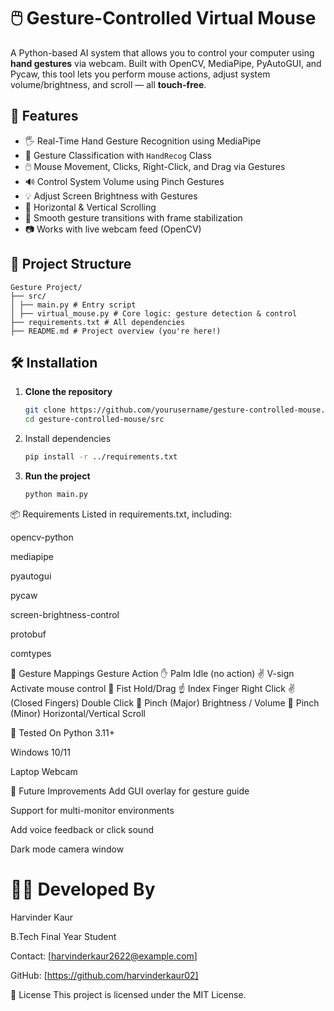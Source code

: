 
# 🖱️ Gesture-Controlled Virtual Mouse

A Python-based AI system that allows you to control your computer using **hand gestures** via webcam. Built with OpenCV, MediaPipe, PyAutoGUI, and Pycaw, this tool lets you perform mouse actions, adjust system volume/brightness, and scroll — all **touch-free**.


## 🎯 Features

- 🖐️ Real-Time Hand Gesture Recognition using MediaPipe
- 🧠 Gesture Classification with `HandRecog` Class
- 🖱️ Mouse Movement, Clicks, Right-Click, and Drag via Gestures
- 🔊 Control System Volume using Pinch Gestures
- 💡 Adjust Screen Brightness with Gestures
- 🧭 Horizontal & Vertical Scrolling
- 🔄 Smooth gesture transitions with frame stabilization
- 📷 Works with live webcam feed (OpenCV)

## 📁 Project Structure
    
    Gesture Project/
    ├── src/
    │ ├── main.py # Entry script
    │ ├── virtual_mouse.py # Core logic: gesture detection & control
    ├── requirements.txt # All dependencies
    ├── README.md # Project overview (you're here!)


## 🛠️ Installation

1. **Clone the repository**
    ```bash
    git clone https://github.com/yourusername/gesture-controlled-mouse.git
    cd gesture-controlled-mouse/src

2. Install dependencies
    ```bash
    pip install -r ../requirements.txt

3. **Run the project**
    ```bash
    python main.py
    
📦 Requirements
Listed in requirements.txt, including:

opencv-python

mediapipe

pyautogui

pycaw

screen-brightness-control

protobuf

comtypes

🧠 Gesture Mappings
Gesture	Action
 ✋ Palm	Idle (no action)
✌️ V-sign	Activate mouse control
👊 Fist	Hold/Drag
☝️ Index Finger	Right Click
✌️ (Closed Fingers)	Double Click
🤏 Pinch (Major)	Brightness / Volume
🤏 Pinch (Minor)	Horizontal/Vertical Scroll

🧪 Tested On
Python 3.11+

Windows 10/11

Laptop Webcam

📌 Future Improvements
Add GUI overlay for gesture guide

Support for multi-monitor environments

Add voice feedback or click sound

Dark mode camera window

# 👨‍💻 Developed By

Harvinder Kaur

B.Tech Final Year Student

Contact: [harvinderkaur2622@example.com]

GitHub: [https://github.com/harvinderkaur02]

📜 License
This project is licensed under the MIT License.
